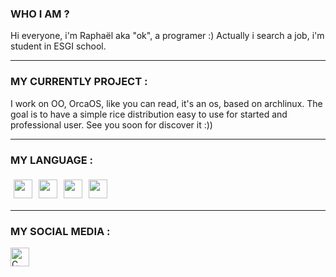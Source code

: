 <h3>    WHO I AM ?</h3>
<p>
Hi everyone, i'm Raphaël aka "ok", a programer :)
Actually i search a job, i'm student in ESGI school.
</p>

---

<h3>    MY CURRENTLY PROJECT :</h3>
<p>
I work on OO, OrcaOS, like you can read, it's an os, based on archlinux.
The goal is to have a simple rice distribution easy to use for started and professional user.
See you soon for discover it :))
</p>

---

<h3>    MY LANGUAGE :</h3>
<div style="display: flex;">
<img width="30px" style="margin:5px;" src="https://cdn.jsdelivr.net/gh/devicons/devicon@latest/icons/c/c-original.svg" />
<img width="30px" style="margin:5px;" src="https://cdn.jsdelivr.net/gh/devicons/devicon@latest/icons/html5/html5-plain.svg" />
<img width="30px" style="margin:5px;" src="https://cdn.jsdelivr.net/gh/devicons/devicon@latest/icons/css3/css3-plain.svg" />
<img width="30px" style="margin:5px;" src="https://cdn.jsdelivr.net/gh/devicons/devicon@latest/icons/python/python-original.svg" />
</div>

---

<h3>    MY SOCIAL MEDIA :</h3>
<div>
<a href=https://www.linkedin.com/in/raphaël-serre-gamard-434853292/><img align="left" alt="C" width="30px" style="padding-right:10px;" src="https://cdn.jsdelivr.net/gh/devicons/devicon@latest/icons/linkedin/linkedin-original.svg" /></a>


</div>